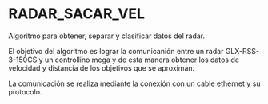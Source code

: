# RADAR_SACAR_VEL
Algoritmo para obtener, separar y clasificar datos del radar.

El objetivo del algoritmo es lograr la comunicanión entre un radar GLX-RSS-3-150CS y un controllino mega y de esta manera obtener los datos de velocidad y distancia de los objetivos que se aproximan.

La comunicación se realiza mediante la conexión con un cable ethernet y su protocolo.

